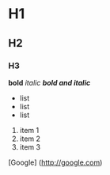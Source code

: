 # H1
## H2
### H3

>
**bold**
*italic*
***bold and italic***

- list
- list
- list

1. item 1
2. item 2
3. item 3

[Google] (http://google.com)
